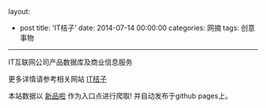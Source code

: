 layout: 
  - post 
title: 'IT桔子' 
date: 2014-07-14 00:00:00 
categories: 网摘 
tags: 创意事物 
---

IT互联网公司产品数据库及商业信息服务  

更多详情请参考相关网站 [IT桔子](http://itjuzi.com/)  

本站数据以 [新品啦](http://xinpinla.com/) 作为入口点进行爬取! 并自动发布于github pages上。  
